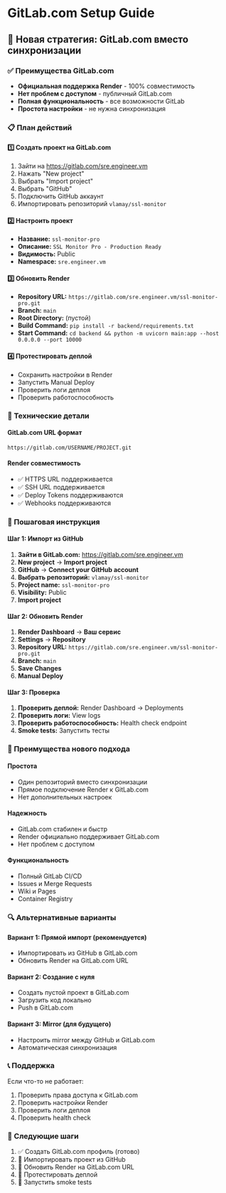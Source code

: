 # GitLab.com Setup Guide

## 🎯 Новая стратегия: GitLab.com вместо синхронизации

### ✅ Преимущества GitLab.com
- **Официальная поддержка Render** - 100% совместимость
- **Нет проблем с доступом** - публичный GitLab.com
- **Полная функциональность** - все возможности GitLab
- **Простота настройки** - не нужна синхронизация

### 📋 План действий

#### 1️⃣ Создать проект на GitLab.com
1. Зайти на https://gitlab.com/sre.engineer.vm
2. Нажать "New project"
3. Выбрать "Import project"
4. Выбрать "GitHub"
5. Подключить GitHub аккаунт
6. Импортировать репозиторий `vlamay/ssl-monitor`

#### 2️⃣ Настроить проект
- **Название:** `ssl-monitor-pro`
- **Описание:** `SSL Monitor Pro - Production Ready`
- **Видимость:** Public
- **Namespace:** `sre.engineer.vm`

#### 3️⃣ Обновить Render
- **Repository URL:** `https://gitlab.com/sre.engineer.vm/ssl-monitor-pro.git`
- **Branch:** `main`
- **Root Directory:** (пустой)
- **Build Command:** `pip install -r backend/requirements.txt`
- **Start Command:** `cd backend && python -m uvicorn main:app --host 0.0.0.0 --port 10000`

#### 4️⃣ Протестировать деплой
- Сохранить настройки в Render
- Запустить Manual Deploy
- Проверить логи деплоя
- Проверить работоспособность

### 🔧 Технические детали

#### GitLab.com URL формат
```
https://gitlab.com/USERNAME/PROJECT.git
```

#### Render совместимость
- ✅ HTTPS URL поддерживается
- ✅ SSH URL поддерживается  
- ✅ Deploy Tokens поддерживаются
- ✅ Webhooks поддерживаются

### 📖 Пошаговая инструкция

#### Шаг 1: Импорт из GitHub
1. **Зайти в GitLab.com:** https://gitlab.com/sre.engineer.vm
2. **New project** → **Import project**
3. **GitHub** → **Connect your GitHub account**
4. **Выбрать репозиторий:** `vlamay/ssl-monitor`
5. **Project name:** `ssl-monitor-pro`
6. **Visibility:** Public
7. **Import project**

#### Шаг 2: Обновить Render
1. **Render Dashboard** → **Ваш сервис**
2. **Settings** → **Repository**
3. **Repository URL:** `https://gitlab.com/sre.engineer.vm/ssl-monitor-pro.git`
4. **Branch:** `main`
5. **Save Changes**
6. **Manual Deploy**

#### Шаг 3: Проверка
1. **Проверить деплой:** Render Dashboard → Deployments
2. **Проверить логи:** View logs
3. **Проверить работоспособность:** Health check endpoint
4. **Smoke tests:** Запустить тесты

### 🚀 Преимущества нового подхода

#### Простота
- Один репозиторий вместо синхронизации
- Прямое подключение Render к GitLab.com
- Нет дополнительных настроек

#### Надежность  
- GitLab.com стабилен и быстр
- Render официально поддерживает GitLab.com
- Нет проблем с доступом

#### Функциональность
- Полный GitLab CI/CD
- Issues и Merge Requests
- Wiki и Pages
- Container Registry

### 🔍 Альтернативные варианты

#### Вариант 1: Прямой импорт (рекомендуется)
- Импортировать из GitHub в GitLab.com
- Обновить Render на GitLab.com URL

#### Вариант 2: Создание с нуля
- Создать пустой проект в GitLab.com
- Загрузить код локально
- Push в GitLab.com

#### Вариант 3: Mirror (для будущего)
- Настроить mirror между GitHub и GitLab.com
- Автоматическая синхронизация

### 📞 Поддержка

Если что-то не работает:
1. Проверить права доступа к GitLab.com
2. Проверить настройки Render
3. Проверить логи деплоя
4. Проверить health check

### 🎯 Следующие шаги

1. ✅ Создать GitLab.com профиль (готово)
2. 🔄 Импортировать проект из GitHub
3. 🔄 Обновить Render на GitLab.com URL
4. 🔄 Протестировать деплой
5. 🔄 Запустить smoke tests
